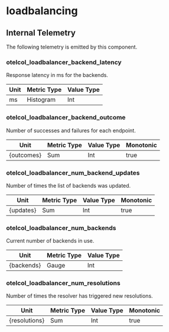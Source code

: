[comment]: <> (Code generated by mdatagen. DO NOT EDIT.)

# loadbalancing

## Internal Telemetry

The following telemetry is emitted by this component.

### otelcol_loadbalancer_backend_latency

Response latency in ms for the backends.

| Unit | Metric Type | Value Type |
| ---- | ----------- | ---------- |
| ms | Histogram | Int |

### otelcol_loadbalancer_backend_outcome

Number of successes and failures for each endpoint.

| Unit | Metric Type | Value Type | Monotonic |
| ---- | ----------- | ---------- | --------- |
| {outcomes} | Sum | Int | true |

### otelcol_loadbalancer_num_backend_updates

Number of times the list of backends was updated.

| Unit | Metric Type | Value Type | Monotonic |
| ---- | ----------- | ---------- | --------- |
| {updates} | Sum | Int | true |

### otelcol_loadbalancer_num_backends

Current number of backends in use.

| Unit | Metric Type | Value Type |
| ---- | ----------- | ---------- |
| {backends} | Gauge | Int |

### otelcol_loadbalancer_num_resolutions

Number of times the resolver has triggered new resolutions.

| Unit | Metric Type | Value Type | Monotonic |
| ---- | ----------- | ---------- | --------- |
| {resolutions} | Sum | Int | true |
